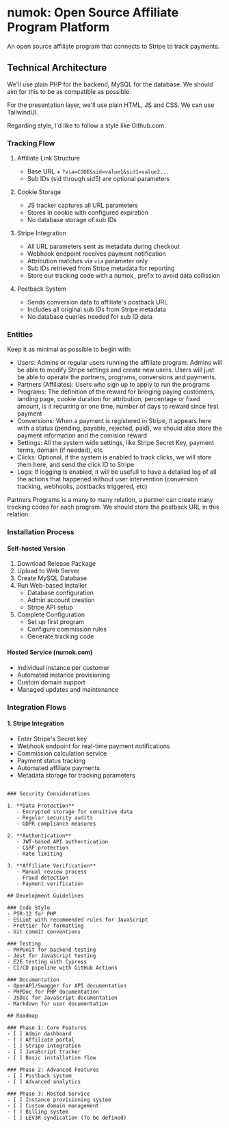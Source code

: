 # numok: Open Source Affiliate Program Platform

An open source affiliate program that connects to Stripe to track payments.

## Technical Architecture

We'll use plain PHP for the backend, MySQL for the database. We should aim for this to be as compatible as possible.

For the presentation layer, we'll use plain HTML, JS and CSS. We can use TailwindUI.

Regarding style, I'd like to follow a style like Github.com.

### Tracking Flow

1. Affiliate Link Structure
   - Base URL + `?via=CODE&sid=value1&sid1=value2...`
   - Sub IDs (sid through sid5) are optional parameters

2. Cookie Storage
   - JS tracker captures all URL parameters
   - Stores in cookie with configured expiration
   - No database storage of sub IDs

3. Stripe Integration
   - All URL parameters sent as metadata during checkout
   - Webhook endpoint receives payment notification
   - Attribution matches via `via` parameter only
   - Sub IDs retrieved from Stripe metadata for reporting
   - Store our tracking code with a numok_ prefix to avoid data collission

4. Postback System
   - Sends conversion data to affiliate's postback URL
   - Includes all original sub IDs from Stripe metadata
   - No database queries needed for sub ID data

### Entities

Keep it as minimal as possible to begin with: 

- Users: Admins or regular users running the affiliate program. Admins will be able to modify Stripe settings and create new users. Users will just be able to operate the partners, programs, conversions and payments.
- Partners (Affiliates): Users who sign up to apply to run the programs
- Programs: The definition of the reward for bringing paying customers, landing page, cookie duration for attribution, percentage or fixed amount, is it recurring or one time, number of days to reward since first payment
- Conversions: When a payment is registered in Stripe, it appears here with a status (pending, payable, rejected, paid), we should also store the payment information and the comision reward
- Settings: All the system wide settings, like Stripe Secret Key, payment terms, domain (if needed), etc
- Clicks: Optional, if the system is enabled to track clicks, we will store them here, and send the click ID to Stripe
- Logs: If logging is enabled, it will be usefull to have a detailed log of all the actions that happened without user intervention (conversion tracking, webhooks, postbacks triggered, etc)

Partners Programs is a many to many relation, a partner can create many tracking codes for each program. We should store the postback URL in this relation.

### Installation Process

#### Self-hosted Version
1. Download Release Package
2. Upload to Web Server
3. Create MySQL Database
4. Run Web-based Installer
   - Database configuration
   - Admin account creation
   - Stripe API setup
5. Complete Configuration
   - Set up first program
   - Configure commission rules
   - Generate tracking code

#### Hosted Service (numok.com)
- Individual instance per customer
- Automated instance provisioning
- Custom domain support
- Managed updates and maintenance

### Integration Flows

#### 1. Stripe Integration
- Enter Stripe's Secret key
- Webhook endpoint for real-time payment notifications
- Commission calculation service
- Payment status tracking
- Automated affiliate payments
- Metadata storage for tracking parameters

```

### Security Considerations

1. **Data Protection**
   - Encrypted storage for sensitive data
   - Regular security audits
   - GDPR compliance measures

2. **Authentication**
   - JWT-based API authentication
   - CSRF protection
   - Rate limiting

3. **Affiliate Verification**
   - Manual review process
   - Fraud detection
   - Payment verification

## Development Guidelines

### Code Style
- PSR-12 for PHP
- ESLint with recommended rules for JavaScript
- Prettier for formatting
- Git commit conventions

### Testing
- PHPUnit for backend testing
- Jest for JavaScript testing
- E2E testing with Cypress
- CI/CD pipeline with GitHub Actions

### Documentation
- OpenAPI/Swagger for API documentation
- PHPDoc for PHP documentation
- JSDoc for JavaScript documentation
- Markdown for user documentation

## Roadmap

### Phase 1: Core Features
- [ ] Admin dashboard
- [ ] Affiliate portal
- [ ] Stripe integration
- [ ] JavaScript tracker
- [ ] Basic installation flow

### Phase 2: Advanced Features
- [ ] Postback system
- [ ] Advanced analytics

### Phase 3: Hosted Service
- [ ] Instance provisioning system
- [ ] Custom domain management
- [ ] Billing system
- [ ] LEV3R syndication (To be defined)